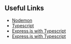 ## Useful Links
* [Nodemon](https://medium.com/create-a-server-with-nodemon-express-typescript/create-a-server-with-nodemon-express-typescript-f7c88fb5ee71)
* [Typescript](https://alligator.io/typescript/new-project/)
* [Express.js with Typescript](https://qiita.com/QKiita/items/0e9bf6ee9eab98905d77#appts%E3%81%AE%E4%BF%AE%E6%AD%A3)
* [Express.js with Typescript](https://qiita.com/yuukive/items/012bdf1b9ff3881546b3)